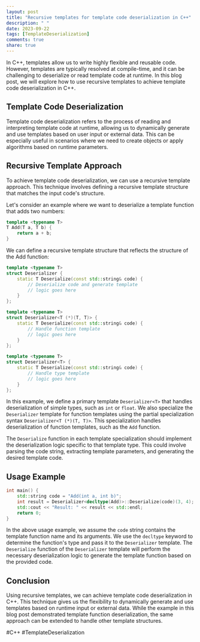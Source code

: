 ```yaml
---
layout: post
title: "Recursive templates for template code deserialization in C++"
description: " "
date: 2023-09-22
tags: [TemplateDeserialization]
comments: true
share: true
---
```


In C++, templates allow us to write highly flexible and reusable code. However, templates are typically resolved at compile-time, and it can be challenging to deserialize or read template code at runtime. In this blog post, we will explore how to use recursive templates to achieve template code deserialization in C++.

## Template Code Deserialization

Template code deserialization refers to the process of reading and interpreting template code at runtime, allowing us to dynamically generate and use templates based on user input or external data. This can be especially useful in scenarios where we need to create objects or apply algorithms based on runtime parameters.

## Recursive Template Approach

To achieve template code deserialization, we can use a recursive template approach. This technique involves defining a recursive template structure that matches the input code's structure. 

Let's consider an example where we want to deserialize a template function that adds two numbers:

```cpp
template <typename T>
T Add(T a, T b) {
    return a + b;
}
```

We can define a recursive template structure that reflects the structure of the Add function:

```cpp
template <typename T>
struct Deserializer {
    static T Deserialize(const std::string& code) {
        // Deserialize code and generate template
        // logic goes here
    }
};

template <typename T>
struct Deserializer<T (*)(T, T)> {
    static T Deserialize(const std::string& code) {
        // Handle function template
        // logic goes here
    }
};

template <typename T>
struct Deserializer<T> {
    static T Deserialize(const std::string& code) {
        // Handle type template
        // logic goes here
    }
};
```

In this example, we define a primary template `Deserializer<T>` that handles deserialization of simple types, such as `int` or `float`. We also specialize the `Deserializer` template for function templates using the partial specialization syntax `Deserializer<T (*)(T, T)>`. This specialization handles deserialization of function templates, such as the `Add` function.

The `Deserialize` function in each template specialization should implement the deserialization logic specific to that template type. This could involve parsing the code string, extracting template parameters, and generating the desired template code.

## Usage Example

```cpp
int main() {
    std::string code = "Add(int a, int b)";
    int result = Deserializer<decltype(Add)>::Deserialize(code)(3, 4);
    std::cout << "Result: " << result << std::endl;
    return 0;
}
```

In the above usage example, we assume the `code` string contains the template function name and its arguments. We use the `decltype` keyword to determine the function's type and pass it to the `Deserializer` template. The `Deserialize` function of the `Deserializer` template will perform the necessary deserialization logic to generate the template function based on the provided code.

## Conclusion

Using recursive templates, we can achieve template code deserialization in C++. This technique gives us the flexibility to dynamically generate and use templates based on runtime input or external data. While the example in this blog post demonstrated template function deserialization, the same approach can be extended to handle other template structures.

#C++ #TemplateDeserialization